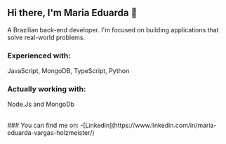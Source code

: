 ## Hi there, I'm Maria Eduarda 👋
A Brazilian back-end developer. I'm focused on building applications that solve real-world problems.

### Experienced with: 
JavaScript, MongoDB, TypeScript, Python

### Actually working with:
Node.Js and MongoDb

<br/>
### You can find me on:
-[Linkedin](https://www.linkedin.com/in/maria-eduarda-vargas-holzmeister/)
<!--
**MariaEVargas/mariaevargas** is a ✨ _special_ ✨ repository because its `README.md` (this file) appears on your GitHub profile.

Here are some ideas to get you started:

- 🔭 I’m currently working on ...
- 🌱 I’m currently learning ...
- 👯 I’m looking to collaborate on ...
- 🤔 I’m looking for help with ...
- 💬 Ask me about ...
- 📫 How to reach me: ...
- 😄 Pronouns: ...
- ⚡ Fun fact: ...
-->
